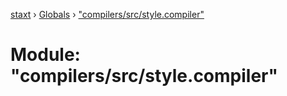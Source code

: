 [staxt](../README.md) › [Globals](../globals.md) › ["compilers/src/style.compiler"](_compilers_src_style_compiler_.md)

# Module: "compilers/src/style.compiler"


